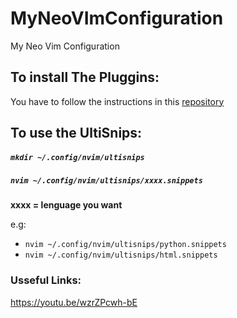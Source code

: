 # MyNeoVImConfiguration
My Neo Vim Configuration

## To install The Pluggins:
You have to follow the instructions in this [repository](https://github.com/junegunn/vim-plug)

## To use the UltiSnips:
##### ```mkdir ~/.config/nvim/ultisnips``` 
##### ```nvim ~/.config/nvim/ultisnips/xxxx.snippets```
**xxxx = lenguage you want**

e.g:
 - ```nvim ~/.config/nvim/ultisnips/python.snippets```  
 - ```nvim ~/.config/nvim/ultisnips/html.snippets```


### Usseful Links:
https://youtu.be/wzrZPcwh-bE
